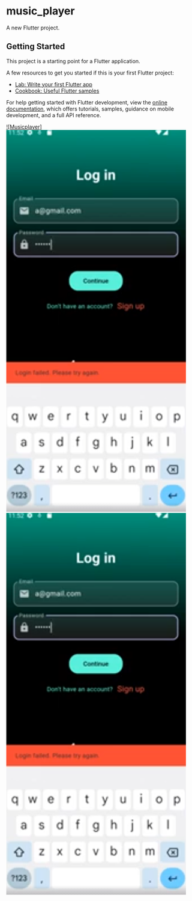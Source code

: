 # music_player

A new Flutter project.

## Getting Started

This project is a starting point for a Flutter application.

A few resources to get you started if this is your first Flutter project:

- [Lab: Write your first Flutter app](https://docs.flutter.dev/get-started/codelab)
- [Cookbook: Useful Flutter samples](https://docs.flutter.dev/cookbook)

For help getting started with Flutter development, view the
[online documentation](https://docs.flutter.dev/), which offers tutorials,
samples, guidance on mobile development, and a full API reference.

[![Musicplayer]](https://youtube.com/shorts/NPY9mpHrUZA?si=th-LDDAkvXRXHfkt)
[![Musicplayer](/assets/images/musicplayer.png)](https://youtu.be/lMjltLcFiEk)
[![Musicplayer](/assets/images/musicplayer.png)](https://youtube.com/shorts/Fy8O69zrvwE)

